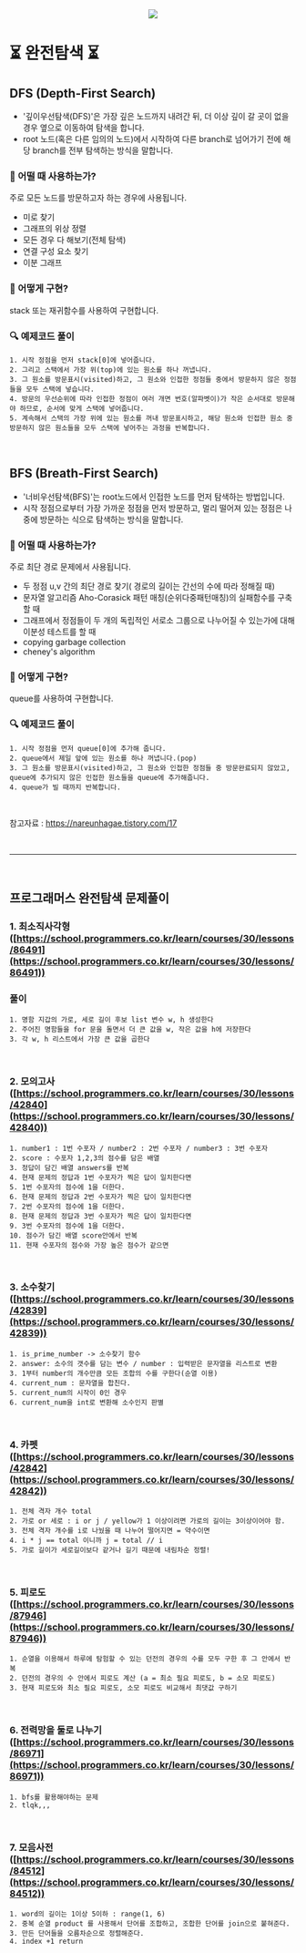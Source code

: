 <div align=center>
	<img src="https://capsule-render.vercel.app/api?type=waving&color=auto&height=200&section=header&text=Programmers&fontSize=90" />
</div>

# ⏳ 완전탐색 ⏳

## DFS (Depth-First Search)
- '깊이우선탐색(DFS)'은 가장 깊은 노드까지 내려간 뒤, 더 이상 깊이 갈 곳이 없을 경우 옆으로 이동하여 탐색을 합니다.
- root 노드(혹은 다른 임의의 노드)에서 시작하여 다른 branch로 넘어가기 전에 해당 branch를 전부 탐색하는 방식을 말합니다.

 
### 🤔 어떨 때 사용하는가?
주로 모든 노드를 방문하고자 하는 경우에 사용됩니다.

- 미로 찾기
- 그래프의 위상 정렬
- 모든 경우 다 해보기(전체 탐색)
- 연결 구성 요소 찾기
- 이분 그래프


### 🤔 어떻게 구현?
stack 또는 재귀함수를 사용하여 구현합니다.


### 🔍 예제코드 풀이
    1. 시작 정점을 먼저 stack[0]에 넣어줍니다.
    2. 그리고 스택에서 가장 위(top)에 있는 원소를 하나 꺼냅니다.
    3. 그 원소를 방문표시(visited)하고, 그 원소와 인접한 정점들 중에서 방문하지 않은 정점들을 모두 스택에 넣습니다.
    4. 방문의 우선순위에 따라 인접한 정점이 여러 개면 번호(알파벳이)가 작은 순서대로 방문해야 하므로, 순서에 맞게 스택에 넣어줍니다.
    5. 계속해서 스택의 가장 위에 있는 원소를 꺼내 방문표시하고, 해당 원소와 인접한 원소 중 방문하지 않은 원소들을 모두 스택에 넣어주는 과정을 반복합니다.


<br>


## BFS (Breath-First Search)
- '너비우선탐색(BFS)'는 root노드에서 인접한 노드를 먼저 탐색하는 방법입니다.
- 시작 정점으로부터 가장 가까운 정점을 먼저 방문하고, 멀리 떨어져 있는 정점은 나중에 방문하는 식으로 탐색하는 방식을 말합니다.

 
### 🤔 어떨 때 사용하는가?
주로 최단 경로 문제에서 사용됩니다.

- 두 정점 u,v 간의 최단 경로 찾기( 경로의 길이는 간선의 수에 따라 정해질 때)
- 문자열 알고리즘 Aho-Corasick 패턴 매칭(순위다중패턴매칭)의 실패함수를 구축할 때
- 그래프에서 정점들이 두 개의 독립적인 서로소 그룹으로 나누어질 수 있는가에 대해 이분성 테스트를 할 때
- copying garbage collection
- cheney's algorithm


### 🤔 어떻게 구현?
queue를 사용하여 구현합니다.


### 🔍 예제코드 풀이
    1. 시작 정점을 먼저 queue[0]에 추가해 줍니다.
    2. queue에서 제일 앞에 있는 원소를 하나 꺼냅니다.(pop)
    3. 그 원소를 방문표시(visited)하고, 그 원소와 인접한 정점들 중 방문완료되지 않았고, queue에 추가되지 않은 인접한 원소들을 queue에 추가해줍니다.
    4. queue가 빌 때까지 반복합니다.


<br>


참고자료 : https://nareunhagae.tistory.com/17

<br>
<hr>
<br>


## 프로그래머스 완전탐색 문제풀이

### 1. 최소직사각형([https://school.programmers.co.kr/learn/courses/30/lessons/86491](https://school.programmers.co.kr/learn/courses/30/lessons/86491))
### 풀이
    1. 명함 지갑의 가로, 세로 길이 후보 list 변수 w, h 생성한다
    2. 주어진 명함들을 for 문을 돌면서 더 큰 값을 w, 작은 값을 h에 저장한다
    3. 각 w, h 리스트에서 가장 큰 값을 곱한다
    
<br>

### 2. 모의고사([https://school.programmers.co.kr/learn/courses/30/lessons/42840](https://school.programmers.co.kr/learn/courses/30/lessons/42840))
    1. number1 : 1번 수포자 / number2 : 2번 수포자 / number3 : 3번 수포자
    2. score : 수포자 1,2,3의 점수를 담은 배열
    3. 정답이 담긴 배열 answers를 반복
    4. 현재 문제의 정답과 1번 수포자가 찍은 답이 일치한다면
    5. 1번 수포자의 점수에 1을 더한다.
    6. 현재 문제의 정답과 2번 수포자가 찍은 답이 일치한다면
    7. 2번 수포자의 점수에 1을 더한다.
    8. 현재 문제의 정답과 3번 수포자가 찍은 답이 일치한다면
    9. 3번 수포자의 점수에 1을 더한다.
    10. 점수가 담긴 배열 score안에서 반복
    11. 현재 수포자의 점수와 가장 높은 점수가 같으면
     
<br>


### 3. 소수찾기([https://school.programmers.co.kr/learn/courses/30/lessons/42839](https://school.programmers.co.kr/learn/courses/30/lessons/42839))
    1. is_prime_number -> 소수찾기 함수 
    2. answer: 소수의 갯수를 담는 변수 / number : 입력받은 문자열을 리스트로 변환                                                                                         3. 1부터 number의 개수만큼 모든 조합의 수를 구한다(순열 이용)
    4. current_num : 문자열을 합친다.
    5. current_num의 시작이 0인 경우
    6. current_num을 int로 변환해 소수인지 판별
    
<br>


### 4. 카펫 ([https://school.programmers.co.kr/learn/courses/30/lessons/42842](https://school.programmers.co.kr/learn/courses/30/lessons/42842))
    1. 전체 격자 개수 total
    2. 가로 or 세로 : i or j / yellow가 1 이상이려면 가로의 길이는 3이상이어야 함.
    3. 전체 격자 개수를 i로 나눴을 때 나누어 떨어지면 = 약수이면
    4. i * j == total 이니까 j = total // i
    5. 가로 길이가 세로길이보다 같거나 길기 때문에 내림차순 정렬!
    
<br>


### 5. 피로도([https://school.programmers.co.kr/learn/courses/30/lessons/87946](https://school.programmers.co.kr/learn/courses/30/lessons/87946))
    1. 순열을 이용해서 하루에 탐험할 수 있는 던전의 경우의 수를 모두 구한 후 그 안에서 반복
    2. 던전의 경우의 수 안에서 피로도 계산 (a = 최소 필요 피로도, b = 소모 피로도)
    3. 현재 피로도와 최소 필요 피로도, 소모 피로도 비교해서 최댓값 구하기
    
<br>

### 6. 전력망을 둘로 나누기([https://school.programmers.co.kr/learn/courses/30/lessons/86971](https://school.programmers.co.kr/learn/courses/30/lessons/86971))
    1. bfs를 활용해야하는 문제
    2. tlqk,,,
    
<br>


### 7. 모음사전([https://school.programmers.co.kr/learn/courses/30/lessons/84512](https://school.programmers.co.kr/learn/courses/30/lessons/84512))
    1. word의 길이는 1이상 5이하 : range(1, 6)
    2. 중복 순열 product 를 사용해서 단어를 조합하고, 조합한 단어를 join으로 붙혀준다.
    3. 만든 단어들을 오름차순으로 정렬해준다.
    4. index +1 return

